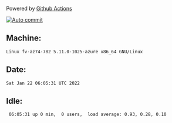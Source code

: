 Powered by [Github Actions](https://github.com/features/actions)

[![Auto commit](https://github.com/gyfary/workstation/workflows/Auto%20commit/badge.svg)](https://github.com/gyfary/workstation/actions?query=workflow%3A%22Auto+commit%22)

## Machine:
```
Linux fv-az74-782 5.11.0-1025-azure x86_64 GNU/Linux
```
## Date:
```
Sat Jan 22 06:05:31 UTC 2022
```
## Idle:
```
 06:05:31 up 0 min,  0 users,  load average: 0.93, 0.28, 0.10
```
